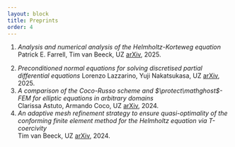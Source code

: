 ```yaml
---
layout: block
title: Preprints 
order: 4
---
```


  1. _Analysis and numerical analysis of the Helmholtz-Korteweg equation_
  Patrick E. Farrell, Tim van Beeck, UZ
[arXiv](https://arxiv.org/abs/2503.10771), 2025.
<!--more-->
  2. _Preconditioned normal equations for solving discretised partial differential equations_
  Lorenzo Lazzarino, Yuji Nakatsukasa, UZ
[arXiv](https://arxiv.org/abs/2502.17626), 2025.
  3. _A comparison of the Coco-Russo scheme and $\protect\mathghost$-FEM for elliptic equations in arbitrary domains_  
Clarissa Astuto, Armando Coco, UZ
[arXiv](https://arxiv.org/abs/2405.16582), 2024.
  4. _An adaptive mesh refinement strategy to ensure quasi-optimality of the conforming finite element method for the Helmholtz equation via T-coercivity_  
Tim van Beeck, UZ
[arXiv](https://arxiv.org/abs/2403.06266), 2024.

